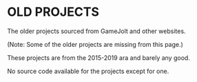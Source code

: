 # OLD PROJECTS
The older projects sourced from GameJolt and other websites.

(Note: Some of the older projects are missing from this page.)

These projects are from the 2015-2019 ara and barely any good.

No source code available for the projects except for one.

